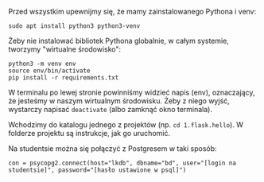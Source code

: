 Przed wszystkim upewnijmy się, że mamy zainstalowanego Pythona i venv:
```
sudo apt install python3 python3-venv
```

Żeby nie instalować bibliotek Pythona globalnie, w całym systemie, tworzymy "wirtualne środowisko":

```
python3 -m venv env
source env/bin/activate
pip install -r requirements.txt
```

W terminalu po lewej stronie powinniśmy widzieć napis (env), oznaczający, że jesteśmy w naszym wirtualnym środowisku.
Żeby z niego wyjść, wystarczy napisać `deactivate` (albo zamknąć okno terminala).

Wchodzimy do katalogu jednego z projektów (np. `cd 1.flask.hello`). W folderze projektu są instrukcje, jak go uruchomić.


Na studentsie można się połączyć z Postgresem w taki sposób:
```
con = psycopg2.connect(host="lkdb", dbname="bd", user="[login na studentsie]", password="[hasło ustawione w psql]")
```
